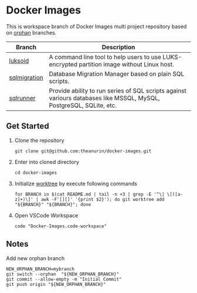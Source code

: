 # Docker Images

This is workspace branch of Docker Images multi project repository based on [orphan](https://git-scm.com/docs/git-checkout#Documentation/git-checkout.txt---orphanltnew-branchgt) branches.

| Branch                                   | Description                                                                                                          |
|------------------------------------------|----------------------------------------------------------------------------------------------------------------------|
| [luksoid](../../tree/luksoid)            | A command line tool to help users to use LUKS-encrypted partition image without Linux host.                          |
| [sqlmigration](../../tree/sqlmigration)  | Database Migration Manager based on plain SQL scripts.                                                               |
| [sqlrunner](../../tree/sqlrunner)        | Provide ability to run series of SQL scripts against variours databases like MSSQL, MySQL, PostgreSQL, SQLite, etc.  |

## Get Started

1. Clone the repository
	```shell
	git clone git@github.com:theanurin/docker-images.git
	```
1. Enter into cloned directory
	```shell
	cd docker-images
	```
1. Initialize [worktree](https://git-scm.com/docs/git-worktree) by execute following commands
	```shell
	for BRANCH in $(cat README.md | tail -n +3 | grep -E '^\| \[([a-z]+)\]' | awk -F'[][]' '{print $2}'); do git worktree add "${BRANCH}" "${BRANCH}"; done
	```
1. Open VSCode Workspace
	```shell
	code "Docker-Images.code-workspace"
	```

## Notes

Add new orphan branch

```shell
NEW_ORPHAN_BRANCH=mybranch
git switch --orphan  "${NEW_ORPHAN_BRANCH}"
git commit --allow-empty -m "Initial Commit"
git push origin "${NEW_ORPHAN_BRANCH}"
```
